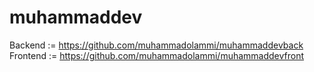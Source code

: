 # muhammaddev



Backend := https://github.com/muhammadolammi/muhammaddevback
Frontend := https://github.com/muhammadolammi/muhammaddevfront